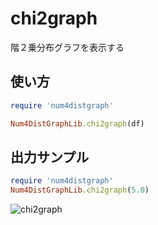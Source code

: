 chi2graph
=========
階２乗分布グラフを表示する

## 使い方

```ruby
require 'num4distgraph'

Num4DistGraphLib.chi2graph(df)
```

## 出力サンプル

```ruby
require 'num4distgraph'
Num4DistGraphLib.chi2graph(5.0)
```
![chi2graph](images/chi2Graph.jpg)


